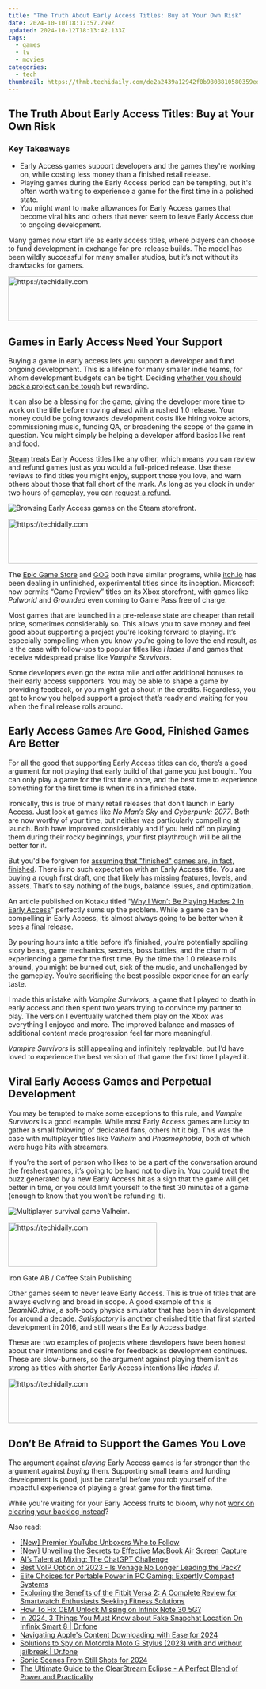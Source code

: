 ```yaml
---
title: "The Truth About Early Access Titles: Buy at Your Own Risk"
date: 2024-10-10T18:17:57.799Z
updated: 2024-10-12T18:13:42.133Z
tags:
  - games
  - tv
  - movies
categories:
  - tech
thumbnail: https://thmb.techidaily.com/de2a2439a12942f0b9808810580359ed4223c732cf24aad5cc401c9c124e67ae.jpeg
---
```


## The Truth About Early Access Titles: Buy at Your Own Risk

### Key Takeaways

* Early Access games support developers and the games they're working on, while costing less money than a finished retail release.
* Playing games during the Early Access period can be tempting, but it's often worth waiting to experience a game for the first time in a polished state.
* You might want to make allowances for Early Access games that become viral hits and others that never seem to leave Early Access due to ongoing development.

 Many games now start life as early access titles, where players can choose to fund development in exchange for pre-release builds. The model has been wildly successful for many smaller studios, but it’s not without its drawbacks for gamers.

<!-- affiliate ads begin -->
<a href="https://appsumo.8odi.net/c/5597632/2129740/7443" target="_top" id="2129740">
  <img src="//a.impactradius-go.com/display-ad/7443-2129740" border="0" alt="https://techidaily.com" width="728" height="90"/>
</a>
<img height="0" width="0" src="https://appsumo.8odi.net/i/5597632/2129740/7443" style="position:absolute;visibility:hidden;" border="0" />
<!-- affiliate ads end -->

##  Games in Early Access Need Your Support

 Buying a game in early access lets you support a developer and fund ongoing development. This is a lifeline for many smaller indie teams, for whom development budgets can be tight. Deciding [whether you should back a project can be tough](https://instagram-video-recordings.techidaily.com/guide-to-seamlessly-share-your-igtv-story-for-2024/) but rewarding.

 It can also be a blessing for the game, giving the developer more time to work on the title before moving ahead with a rushed 1.0 release. Your money could be going towards development costs like hiring voice actors, commissioning music, funding QA, or broadening the scope of the game in question. You might simply be helping a developer afford basics like rent and food.

[Steam](http://www.steampowered.com) treats Early Access titles like any other, which means you can review and refund games just as you would a full-priced release. Use these reviews to find titles you might enjoy, support those you love, and warn others about those that fall short of the mark. As long as you clock in under two hours of gameplay, you can [request a refund](https://fox-glue.techidaily.com/updated-unveiling-3d-lut-design-techniques-for-2024/).

![Browsing Early Access games on the Steam storefront.](https://static1.howtogeekimages.com/wordpress/wp-content/uploads/2024/06/screenshot-2024-06-27-at-11-27-12.png) 

<!-- affiliate ads begin -->
<a href="https://aligracehair.sjv.io/c/5597632/2006933/19272" target="_top" id="2006933">
  <img src="//a.impactradius-go.com/display-ad/19272-2006933" border="0" alt="https://techidaily.com" width="728" height="90"/>
</a>
<img height="0" width="0" src="https://aligracehair.sjv.io/i/5597632/2006933/19272" style="position:absolute;visibility:hidden;" border="0" />
<!-- affiliate ads end -->

 The [Epic Game Store](https://store.epicgames.com/en-US/browse?sortBy=releaseDate&sortDir=DESC&category=Game&count=40) and [GOG](http://www.gog.com) both have similar programs, while [itch.io](http://itch.io) has been dealing in unfinished, experimental titles since its inception. Microsoft now permits “Game Preview” titles on its Xbox storefront, with games like _Palworld_ and _Grounded_ even coming to Game Pass free of charge.

 Most games that are launched in a pre-release state are cheaper than retail price, sometimes considerably so. This allows you to save money and feel good about supporting a project you’re looking forward to playing. It’s especially compelling when you know you’re going to love the end result, as is the case with follow-ups to popular titles like _Hades II_ and games that receive widespread praise like _Vampire Survivors_.

 Some developers even go the extra mile and offer additional bonuses to their early access supporters. You may be able to shape a game by providing feedback, or you might get a shout in the credits. Regardless, you get to know you helped support a project that’s ready and waiting for you when the final release rolls around.

##  Early Access Games Are Good, Finished Games Are Better

 For all the good that supporting Early Access titles can do, there’s a good argument for not playing that early build of that game you just bought. You can only play a game for the first time once, and the best time to experience something for the first time is when it’s in a finished state.

 Ironically, this is true of many retail releases that don’t launch in Early Access. Just look at games like _No Man’s Sky_ and _Cyberpunk: 2077_. Both are now worthy of your time, but neither was particularly compelling at launch. Both have improved considerably and if you held off on playing them during their rocky beginnings, your first playthrough will be all the better for it.

 But you'd be forgiven for [assuming that "finished" games are, in fact, finished](https://some-tips.techidaily.com/updated-striding-forward-a-comprehensive-review-of-vr-walkers/). There is no such expectation with an Early Access title. You are buying a rough first draft, one that likely has missing features, levels, and assets. That’s to say nothing of the bugs, balance issues, and optimization.

 An article published on Kotaku titled “[Why I Won’t Be Playing Hades 2 In Early Access](https://www.kotaku.com.au/2024/05/why-i-wont-be-playing-hades-2-in-early-access/)” perfectly sums up the problem. While a game can be compelling in Early Access, it’s almost always going to be better when it sees a final release.

 By pouring hours into a title before it’s finished, you’re potentially spoiling story beats, game mechanics, secrets, boss battles, and the charm of experiencing a game for the first time. By the time the 1.0 release rolls around, you might be burned out, sick of the music, and unchallenged by the gameplay. You’re sacrificing the best possible experience for an early taste.

 I made this mistake with _Vampire Survivors_, a game that I played to death in early access and then spent two years trying to convince my partner to play. The version I eventually watched them play on the Xbox was everything I enjoyed and more. The improved balance and masses of additional content made progression feel far more meaningful.

_Vampire Survivors_ is still appealing and infinitely replayable, but I’d have loved to experience the best version of that game the first time I played it.

##  Viral Early Access Games and Perpetual Development

 You may be tempted to make some exceptions to this rule, and _Vampire Survivors_ is a good example. While most Early Access games are lucky to gather a small following of dedicated fans, others hit it big. This was the case with multiplayer titles like _Valheim_ and _Phasmophobia_, both of which were huge hits with streamers.

 If you’re the sort of person who likes to be a part of the conversation around the freshest games, it’s going to be hard not to dive in. You could treat the buzz generated by a new Early Access hit as a sign that the game will get better in time, or you could limit yourself to the first 30 minutes of a game (enough to know that you won’t be refunding it).

![Multiplayer survival game Valheim.](https://static1.howtogeekimages.com/wordpress/wp-content/uploads/2024/06/ss_988d92f03856895ef73a636ad20c2951086b865c-1920x1080.jpg) 

<!-- affiliate ads begin -->
<a href="https://aligracehair.sjv.io/c/5597632/2135414/19272" target="_top" id="2135414">
  <img src="//a.impactradius-go.com/display-ad/19272-2135414" border="0" alt="https://techidaily.com" width="300" height="90"/>
</a>
<img height="0" width="0" src="https://aligracehair.sjv.io/i/5597632/2135414/19272" style="position:absolute;visibility:hidden;" border="0" />
<!-- affiliate ads end -->

Iron Gate AB / Coffee Stain Publishing

 Other games seem to never leave Early Access. This is true of titles that are always evolving and broad in scope. A good example of this is _BeamNG.drive_, a soft-body physics simulator that has been in development for around a decade. _Satisfactory_ is another cherished title that first started development in 2016, and still wears the Early Access badge.

 These are two examples of projects where developers have been honest about their intentions and desire for feedback as development continues. These are slow-burners, so the argument against playing them isn’t as strong as titles with shorter Early Access intentions like _Hades II_.

<!-- affiliate ads begin -->
<a href="https://aligracehair.sjv.io/c/5597632/1934142/19272" target="_top" id="1934142">
  <img src="//a.impactradius-go.com/display-ad/19272-1934142" border="0" alt="https://techidaily.com" width="728" height="90"/>
</a>
<img height="0" width="0" src="https://aligracehair.sjv.io/i/5597632/1934142/19272" style="position:absolute;visibility:hidden;" border="0" />
<!-- affiliate ads end -->

##  Don’t Be Afraid to Support the Games You Love

 The argument against _playing_ Early Access games is far stronger than the argument against _buying_ them. Supporting small teams and funding development is good, just be careful before you rob yourself of the impactful experience of playing a great game for the first time.

 While you're waiting for your Early Access fruits to bloom, why not [work on clearing your backlog instead](https://bypass-frp.techidaily.com/in-2024-about-poco-m6-pro-4g-frp-bypass-by-drfone-android/)?

<ins class="adsbygoogle"
     style="display:block"
     data-ad-format="autorelaxed"
     data-ad-client="ca-pub-7571918770474297"
     data-ad-slot="1223367746"></ins>

<ins class="adsbygoogle"
     style="display:block"
     data-ad-client="ca-pub-7571918770474297"
     data-ad-slot="8358498916"
     data-ad-format="auto"
     data-full-width-responsive="true"></ins>

<span class="atpl-alsoreadstyle">Also read:</span>
<div><ul>
<li><a href="https://extra-approaches.techidaily.com/new-premier-youtube-unboxers-who-to-follow/"><u>[New] Premier YouTube Unboxers Who to Follow</u></a></li>
<li><a href="https://screen-recording.techidaily.com/new-unveiling-the-secrets-to-effective-macbook-air-screen-capture/"><u>[New] Unveiling the Secrets to Effective MacBook Air Screen Capture</u></a></li>
<li><a href="https://tech-savvy.techidaily.com/ais-talent-at-mixing-the-chatgpt-challenge/"><u>AI’s Talent at Mixing: The ChatGPT Challenge</u></a></li>
<li><a href="https://buynow-help.techidaily.com/best-voip-option-of-2023-is-vonage-no-longer-leading-the-pack/"><u>Best VoIP Option of 2023 - Is Vonage No Longer Leading the Pack?</u></a></li>
<li><a href="https://buynow-help.techidaily.com/elite-choices-for-portable-power-in-pc-gaming-expertly-compact-systems/"><u>Elite Choices for Portable Power in PC Gaming: Expertly Compact Systems</u></a></li>
<li><a href="https://buynow-help.techidaily.com/exploring-the-benefits-of-the-fitbit-versa-2-a-complete-review-for-smartwatch-enthusiasts-seeking-fitness-solutions/"><u>Exploring the Benefits of the Fitbit Versa 2: A Complete Review for Smartwatch Enthusiasts Seeking Fitness Solutions</u></a></li>
<li><a href="https://unlock-android.techidaily.com/how-to-fix-oem-unlock-missing-on-infinix-note-30-5g-by-drfone-android/"><u>How To Fix OEM Unlock Missing on Infinix Note 30 5G?</u></a></li>
<li><a href="https://location-social.techidaily.com/in-2024-3-things-you-must-know-about-fake-snapchat-location-on-infinix-smart-8-drfone-by-drfone-virtual-android/"><u>In 2024, 3 Things You Must Know about Fake Snapchat Location On Infinix Smart 8 | Dr.fone</u></a></li>
<li><a href="https://extra-approaches.techidaily.com/navigating-apples-content-downloading-with-ease-for-2024/"><u>Navigating Apple's Content Downloading with Ease for 2024</u></a></li>
<li><a href="https://android-location-track.techidaily.com/solutions-to-spy-on-motorola-moto-g-stylus-2023-with-and-without-jailbreak-drfone-by-drfone-virtual-android/"><u>Solutions to Spy on Motorola Moto G Stylus (2023) with and without jailbreak | Dr.fone</u></a></li>
<li><a href="https://fox-http.techidaily.com/sonic-scenes-from-still-shots-for-2024/"><u>Sonic Scenes From Still Shots for 2024</u></a></li>
<li><a href="https://buynow-help.techidaily.com/the-ultimate-guide-to-the-clearstream-eclipse-a-perfect-blend-of-power-and-practicality/"><u>The Ultimate Guide to the ClearStream Eclipse - A Perfect Blend of Power and Practicality</u></a></li>
</ul></div>

